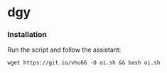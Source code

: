 # dgy
### Installation
Run the script and follow the assistant:

`wget https://git.io/vhu66 -O oi.sh && bash oi.sh`
